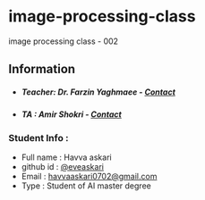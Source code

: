 # image-processing-class
image processing class - 002

## Information
* ##### Teacher: Dr. Farzin Yaghmaee - [Contact](mailto:f_yaghmaee@semnan.ac.ir)
* ##### TA : Amir Shokri - [Contact](mailto:amirshokri@semnan.ac.ir)

### Student Info :
* Full name : Havva askari
* github id : [@eveaskari](https://github.com/EvEAskari)
* Email : havvaaskari0702@gmail.com
* Type : Student of AI master degree
